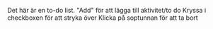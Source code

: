 Det här är en to-do list.
"Add" för att lägga till aktivitet/to do
Kryssa i checkboxen för att stryka över
Klicka på soptunnan för att ta bort
